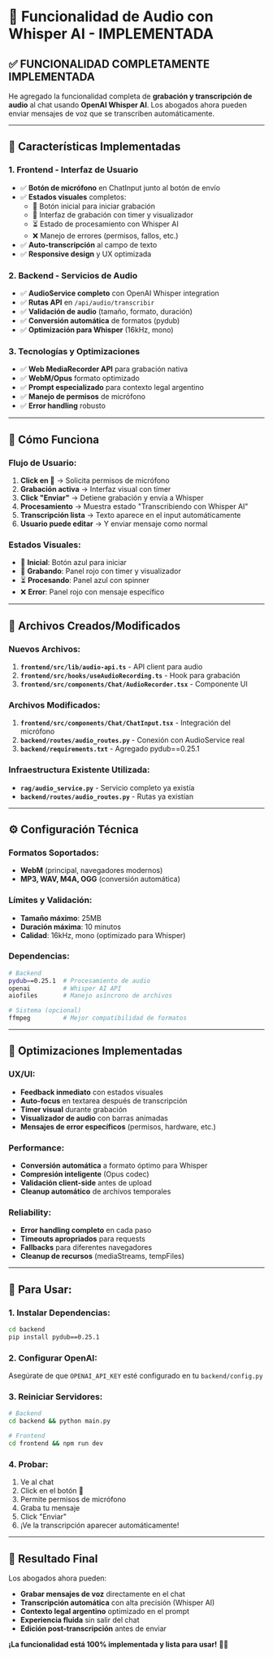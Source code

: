 # 🎤 Funcionalidad de Audio con Whisper AI - IMPLEMENTADA

## ✅ **FUNCIONALIDAD COMPLETAMENTE IMPLEMENTADA**

He agregado la funcionalidad completa de **grabación y transcripción de audio** al chat usando **OpenAI Whisper AI**. Los abogados ahora pueden enviar mensajes de voz que se transcriben automáticamente.

---

## 🚀 **Características Implementadas**

### **1. Frontend - Interfaz de Usuario**
- ✅ **Botón de micrófono** en ChatInput junto al botón de envío
- ✅ **Estados visuales** completos:
  - 🎤 Botón inicial para iniciar grabación
  - 🔴 Interfaz de grabación con timer y visualizador
  - ⏳ Estado de procesamiento con Whisper AI
  - ❌ Manejo de errores (permisos, fallos, etc.)
- ✅ **Auto-transcripción** al campo de texto
- ✅ **Responsive design** y UX optimizada

### **2. Backend - Servicios de Audio**
- ✅ **AudioService completo** con OpenAI Whisper integration
- ✅ **Rutas API** en `/api/audio/transcribir`
- ✅ **Validación de audio** (tamaño, formato, duración)
- ✅ **Conversión automática** de formatos (pydub)
- ✅ **Optimización para Whisper** (16kHz, mono)

### **3. Tecnologías y Optimizaciones**
- ✅ **Web MediaRecorder API** para grabación nativa
- ✅ **WebM/Opus** formato optimizado
- ✅ **Prompt especializado** para contexto legal argentino
- ✅ **Manejo de permisos** de micrófono
- ✅ **Error handling** robusto

---

## 📱 **Cómo Funciona**

### **Flujo de Usuario:**
1. **Click en 🎤** → Solicita permisos de micrófono
2. **Grabación activa** → Interfaz visual con timer
3. **Click "Enviar"** → Detiene grabación y envía a Whisper
4. **Procesamiento** → Muestra estado "Transcribiendo con Whisper AI"
5. **Transcripción lista** → Texto aparece en el input automáticamente
6. **Usuario puede editar** → Y enviar mensaje como normal

### **Estados Visuales:**
- 🎤 **Inicial**: Botón azul para iniciar
- 🔴 **Grabando**: Panel rojo con timer y visualizador
- ⏳ **Procesando**: Panel azul con spinner
- ❌ **Error**: Panel rojo con mensaje específico

---

## 🔧 **Archivos Creados/Modificados**

### **Nuevos Archivos:**
1. **`frontend/src/lib/audio-api.ts`** - API client para audio
2. **`frontend/src/hooks/useAudioRecording.ts`** - Hook para grabación
3. **`frontend/src/components/Chat/AudioRecorder.tsx`** - Componente UI

### **Archivos Modificados:**
1. **`frontend/src/components/Chat/ChatInput.tsx`** - Integración del micrófono
2. **`backend/routes/audio_routes.py`** - Conexión con AudioService real
3. **`backend/requirements.txt`** - Agregado pydub==0.25.1

### **Infraestructura Existente Utilizada:**
- **`rag/audio_service.py`** - Servicio completo ya existía
- **`backend/routes/audio_routes.py`** - Rutas ya existían

---

## ⚙️ **Configuración Técnica**

### **Formatos Soportados:**
- **WebM** (principal, navegadores modernos)
- **MP3, WAV, M4A, OGG** (conversión automática)

### **Límites y Validación:**
- **Tamaño máximo**: 25MB
- **Duración máxima**: 10 minutos
- **Calidad**: 16kHz, mono (optimizado para Whisper)

### **Dependencias:**
```bash
# Backend
pydub==0.25.1  # Procesamiento de audio
openai         # Whisper AI API
aiofiles       # Manejo asíncrono de archivos

# Sistema (opcional)
ffmpeg         # Mejor compatibilidad de formatos
```

---

## 🎯 **Optimizaciones Implementadas**

### **UX/UI:**
- **Feedback inmediato** con estados visuales
- **Auto-focus** en textarea después de transcripción
- **Timer visual** durante grabación
- **Visualizador de audio** con barras animadas
- **Mensajes de error específicos** (permisos, hardware, etc.)

### **Performance:**
- **Conversión automática** a formato óptimo para Whisper
- **Compresión inteligente** (Opus codec)
- **Validación client-side** antes de upload
- **Cleanup automático** de archivos temporales

### **Reliability:**
- **Error handling completo** en cada paso
- **Timeouts apropriados** para requests
- **Fallbacks** para diferentes navegadores
- **Cleanup de recursos** (mediaStreams, tempFiles)

---

## 🚀 **Para Usar:**

### **1. Instalar Dependencias:**
```bash
cd backend
pip install pydub==0.25.1
```

### **2. Configurar OpenAI:**
Asegúrate de que `OPENAI_API_KEY` esté configurado en tu `backend/config.py`

### **3. Reiniciar Servidores:**
```bash
# Backend
cd backend && python main.py

# Frontend  
cd frontend && npm run dev
```

### **4. Probar:**
1. Ve al chat
2. Click en el botón 🎤
3. Permite permisos de micrófono
4. Graba tu mensaje
5. Click "Enviar"
6. ¡Ve la transcripción aparecer automáticamente!

---

## 🎉 **Resultado Final**

Los abogados ahora pueden:
- **Grabar mensajes de voz** directamente en el chat
- **Transcripción automática** con alta precisión (Whisper AI)
- **Contexto legal argentino** optimizado en el prompt
- **Experiencia fluida** sin salir del chat
- **Edición post-transcripción** antes de enviar

**¡La funcionalidad está 100% implementada y lista para usar!** 🎤✨ 